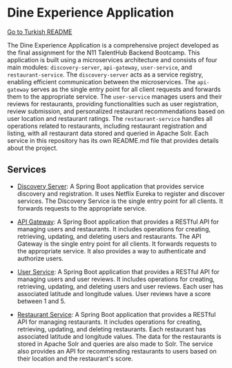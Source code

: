 # Dine Experience Application

[Go to Turkish README](README_TR.md)

The Dine Experience Application is a comprehensive project developed as the final assignment for the N11 TalentHub Backend Bootcamp. This application is built using a microservices architecture and consists of four main modules: `discovery-server`, `api-gateway`, `user-service`, and `restaurant-service`. The `discovery-server` acts as a service registry, enabling efficient communication between the microservices. The `api-gateway` serves as the single entry point for all client requests and forwards them to the appropriate service. The `user-service` manages users and their reviews for restaurants, providing functionalities such as user registration, review submission, and personalized restaurant recommendations based on user location and restaurant ratings. The `restaurant-service` handles all operations related to restaurants, including restaurant registration and listing, with all restaurant data stored and queried in Apache Solr.  Each service in this repository has its own README.md file that provides details about the project.


## Services

- [Discovery Server](./discovery-server/README.md): A Spring Boot application that provides service discovery and registration. It uses Netflix Eureka to register and discover services. The Discovery Service is the single entry point for all clients. It forwards requests to the appropriate service.

- [API Gateway](./api-gateway/README.md): A Spring Boot application that provides a RESTful API for managing users and restaurants. It includes operations for creating, retrieving, updating, and deleting users and restaurants. The API Gateway is the single entry point for all clients. It forwards requests to the appropriate service. It also provides a way to authenticate and authorize users.

- [User Service](./user-service/README.md): A Spring Boot application that provides a RESTful API for managing users and user reviews. It includes operations for creating, retrieving, updating, and deleting users and user reviews. Each user has associated latitude and longitude values. User reviews have a score between 1 and 5.

- [Restaurant Service](./restaurant-service/README.md): A Spring Boot application that provides a RESTful API for managing restaurants. It includes operations for creating, retrieving, updating, and deleting restaurants. Each restaurant has associated latitude and longitude values. The data for the restaurants is stored in Apache Solr and queries are also made to Solr. The service also provides an API for recommending restaurants to users based on their location and the restaurant's score.


